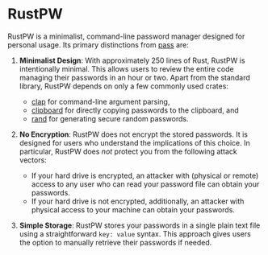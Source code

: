 # RustPW

RustPW is a minimalist, command-line password manager designed for personal usage. Its primary distinctions from [pass](https://www.passwordstore.org/) are:

1. **Minimalist Design**: With approximately 250 lines of Rust, RustPW is intentionally minimal. This allows users to review the entire code managing their passwords in an hour or two. Apart from the standard library, RustPW depends on only a few commonly used crates:
   - [clap](https://crates.io/crates/clap) for command-line argument parsing,
   - [clipboard](https://crates.io/crates/clipboard) for directly copying passwords to the clipboard, and
   - [rand](https://crates.io/crates/rand) for generating secure random passwords.

2. **No Encryption**: RustPW does not encrypt the stored passwords. It is designed for users who understand the implications of this choice. In particular, RustPW does *not* protect you from the following attack vectors:
    - If your hard drive is encrypted, an attacker with (physical or remote) access to any user who can read your password file can obtain your passwords.
    - If your hard drive is not encrypted, additionally, an attacker with physical access to your machine can obtain your passwords.


3. **Simple Storage**: RustPW stores your passwords in a single plain text file using a straightforward `key: value` syntax. This approach gives users the option to manually retrieve their passwords if needed.
